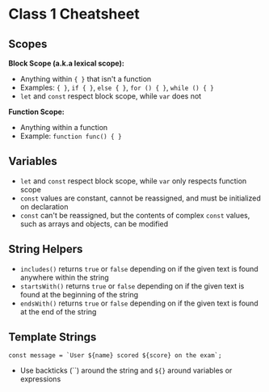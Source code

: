 # Class 1 Cheatsheet

## Scopes

**Block Scope (a.k.a lexical scope):**

- Anything within `{ }` that isn't a function
- Examples: `{ }`, `if { }`, `else { }`, `for () { }`, `while () { }`
- `let` and `const` respect block scope, while `var` does not

**Function Scope:**
- Anything within a function
- Example: `function func() { }`

## Variables

- `let` and `const` respect block scope, while `var` only respects function scope
- `const` values are constant, cannot be reassigned, and must be initialized on declaration
- `const` can't be reassigned, but the contents of complex `const` values, such as arrays and objects, can be modified

## String Helpers

- `includes()` returns `true` or `false` depending on if the given text is found anywhere within the string
- `startsWith()` returns `true` or `false` depending on if the given text is found at the beginning of the string
- `endsWith()` returns `true` or `false` depending on if the given text is found at the end of the string

## Template Strings

```const message = `User ${name} scored ${score} on the exam`;```

- Use backticks (``) around the string and `${}` around variables or expressions